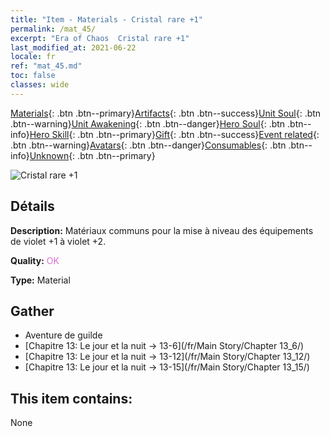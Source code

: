 ```yaml
---
title: "Item - Materials - Cristal rare +1"
permalink: /mat_45/
excerpt: "Era of Chaos  Cristal rare +1"
last_modified_at: 2021-06-22
locale: fr
ref: "mat_45.md"
toc: false
classes: wide
---
```

 [Materials](/ItemsFR/){: .btn .btn--primary}[Artifacts](/ItemsFR/Artifacts/){: .btn .btn--success}[Unit Soul](/ItemsFR/UnitSoul/){: .btn .btn--warning}[Unit Awakening](/ItemsFR/UnitAwakening/){: .btn .btn--danger}[Hero Soul](/ItemsFR/HeroSoul/){: .btn .btn--info}[Hero Skill](/ItemsFR/HeroSkill/){: .btn .btn--primary}[Gift](/ItemsFR/Gift/){: .btn .btn--success}[Event related](/ItemsFR/Events/){: .btn .btn--warning}[Avatars](/ItemsFR/Avatars/){: .btn .btn--danger}[Consumables](/ItemsFR/Consumables/){: .btn .btn--info}[Unknown](/ItemsFR/Unknown/){: .btn .btn--primary}

 ![Cristal rare +1](/images/t/i_cailiao_shuijing2.png)

## Détails
 **Description:** Matériaux communs pour la mise à niveau des équipements de violet +1 à violet +2.

 **Quality:** <span style="color: #DA70D6">OK</span>

 **Type:** Material

## Gather

*    Aventure de guilde 
*    [Chapitre 13: Le jour et la nuit -> 13-6](/fr/Main Story/Chapter 13_6/) 
*    [Chapitre 13: Le jour et la nuit -> 13-12](/fr/Main Story/Chapter 13_12/) 
*    [Chapitre 13: Le jour et la nuit -> 13-15](/fr/Main Story/Chapter 13_15/) 

## This item contains:

  None


